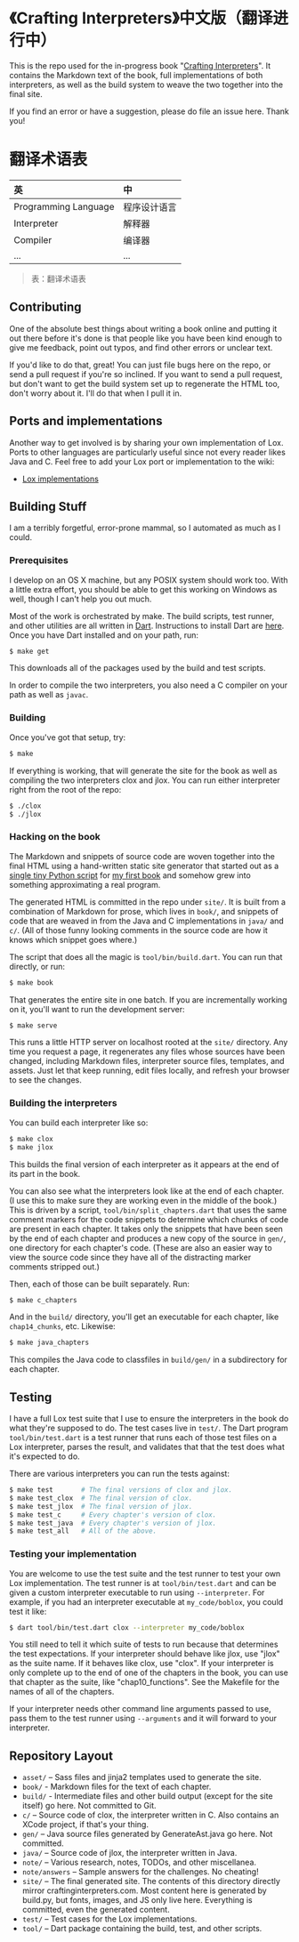 # 《Crafting Interpreters》中文版（翻译进行中）

This is the repo used for the in-progress book "[Crafting Interpreters][]". It
contains the Markdown text of the book, full implementations of both
interpreters, as well as the build system to weave the two together into the
final site.

[crafting interpreters]: http://craftinginterpreters.com

If you find an error or have a suggestion, please do file an issue here. Thank
you!

# 翻译术语表

| 英   | 中    |
| :--- | :--- |
| Programming Language | 程序设计语言 |
| Interpreter | 解释器 |
| Compiler | 编译器 |
| ... | ... |

> 表：翻译术语表

## Contributing

One of the absolute best things about writing a book online and putting it out
there before it's done is that people like you have been kind enough to give me
feedback, point out typos, and find other errors or unclear text.

If you'd like to do that, great! You can just file bugs here on the repo, or
send a pull request if you're so inclined. If you want to send a pull request,
but don't want to get the build system set up to regenerate the HTML too, don't
worry about it. I'll do that when I pull it in.

## Ports and implementations

Another way to get involved is by sharing your own implementation of Lox. Ports
to other languages are particularly useful since not every reader likes Java and
C. Feel free to add your Lox port or implementation to the wiki:

* [Lox implementations][]

[lox implementations]: https://github.com/munificent/craftinginterpreters/wiki/Lox-implementations

## Building Stuff

I am a terribly forgetful, error-prone mammal, so I automated as much as I
could.

### Prerequisites

I develop on an OS X machine, but any POSIX system should work too. With a
little extra effort, you should be able to get this working on Windows as well,
though I can't help you out much.

Most of the work is orchestrated by make. The build scripts, test runner, and
other utilities are all written in [Dart][]. Instructions to install Dart are
[here][install]. Once you have Dart installed and on your path, run:

```sh
$ make get
```

[dart]: https://dart.dev/
[install]: https://dart.dev/get-dart

This downloads all of the packages used by the build and test scripts.

In order to compile the two interpreters, you also need a C compiler on your
path as well as `javac`.

### Building

Once you've got that setup, try:

```sh
$ make
```

If everything is working, that will generate the site for the book as well as
compiling the two interpreters clox and jlox. You can run either interpreter
right from the root of the repo:

```sh
$ ./clox
$ ./jlox
```

### Hacking on the book

The Markdown and snippets of source code are woven together into the final HTML
using a hand-written static site generator that started out as a [single tiny
Python script][py] for [my first book][gpp] and somehow grew into something
approximating a real program.

[py]: https://github.com/munificent/game-programming-patterns/blob/master/script/format.py
[gpp]: http://gameprogrammingpatterns.com/

The generated HTML is committed in the repo under `site/`. It is built from a
combination of Markdown for prose, which lives in `book/`, and snippets of code
that are weaved in from the Java and C implementations in `java/` and `c/`. (All
of those funny looking comments in the source code are how it knows which
snippet goes where.)

The script that does all the magic is `tool/bin/build.dart`. You can run that
directly, or run:

```sh
$ make book
```

That generates the entire site in one batch. If you are incrementally working
on it, you'll want to run the development server:

```sh
$ make serve
```

This runs a little HTTP server on localhost rooted at the `site/` directory.
Any time you request a page, it regenerates any files whose sources have been
changed, including Markdown files, interpreter source files, templates, and
assets. Just let that keep running, edit files locally, and refresh your
browser to see the changes.

### Building the interpreters

You can build each interpreter like so:

```sh
$ make clox
$ make jlox
```

This builds the final version of each interpreter as it appears at the end of
its part in the book.

You can also see what the interpreters look like at the end of each chapter. (I
use this to make sure they are working even in the middle of the book.) This is
driven by a script, `tool/bin/split_chapters.dart` that uses the same comment
markers for the code snippets to determine which chunks of code are present in
each chapter. It takes only the snippets that have been seen by the end of each
chapter and produces a new copy of the source in `gen/`, one directory for each
chapter's code. (These are also an easier way to view the source code since they
have all of the distracting marker comments stripped out.)

Then, each of those can be built separately. Run:

```sh
$ make c_chapters
```

And in the `build/` directory, you'll get an executable for each chapter, like
`chap14_chunks`, etc. Likewise:

```sh
$ make java_chapters
```

This compiles the Java code to classfiles in `build/gen/` in a subdirectory for
each chapter.

## Testing

I have a full Lox test suite that I use to ensure the interpreters in the book
do what they're supposed to do. The test cases live in `test/`. The Dart
program `tool/bin/test.dart` is a test runner that runs each of those test
files on a Lox interpreter, parses the result, and validates that that the test
does what it's expected to do.

There are various interpreters you can run the tests against:

```sh
$ make test       # The final versions of clox and jlox.
$ make test_clox  # The final version of clox.
$ make test_jlox  # The final version of jlox.
$ make test_c     # Every chapter's version of clox.
$ make test_java  # Every chapter's version of jlox.
$ make test_all   # All of the above.
```

### Testing your implementation

You are welcome to use the test suite and the test runner to test your own Lox
implementation. The test runner is at `tool/bin/test.dart` and can be given a
custom interpreter executable to run using `--interpreter`. For example, if you
had an interpreter executable at `my_code/boblox`, you could test it like:

```sh
$ dart tool/bin/test.dart clox --interpreter my_code/boblox
```

You still need to tell it which suite of tests to run because that determines
the test expectations. If your interpreter should behave like jlox, use "jlox"
as the suite name. If it behaves like clox, use "clox". If your interpreter is
only complete up to the end of one of the chapters in the book, you can use
that chapter as the suite, like "chap10_functions". See the Makefile for the
names of all of the chapters.

If your interpreter needs other command line arguments passed to use, pass them
to the test runner using `--arguments` and it will forward to your interpreter.

## Repository Layout

*   `asset/` – Sass files and jinja2 templates used to generate the site.
*   `book/` - Markdown files for the text of each chapter.
*   `build/` - Intermediate files and other build output (except for the site
    itself) go here. Not committed to Git.
*   `c/` – Source code of clox, the interpreter written in C. Also contains an
    XCode project, if that's your thing.
*   `gen/` – Java source files generated by GenerateAst.java go here. Not
    committed.
*   `java/` – Source code of jlox, the interpreter written in Java.
*   `note/` – Various research, notes, TODOs, and other miscellanea.
*   `note/answers` – Sample answers for the challenges. No cheating!
*   `site/` – The final generated site. The contents of this directory directly
    mirror craftinginterpreters.com. Most content here is generated by build.py,
    but fonts, images, and JS only live here. Everything is committed, even the
    generated content.
*   `test/` – Test cases for the Lox implementations.
*   `tool/` – Dart package containing the build, test, and other scripts.
